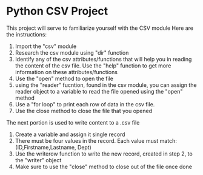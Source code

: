 # Python CSV Project
This project will serve to familiarize yourself with the CSV module
Here are the instructions: 

1. Import the "csv" module
2. Research the csv module using "dir" function
3. Identify any of the csv attributes/functions that will help you in reading the content of the csv file. Use the "help" function to get more information on these attributes/functions
4. Use the "open" method to open the file
5. using the "reader" fucntion, found in the csv module, you can assign the reader object to a variable to read the file opened using the "open" method
6. Use a "for loop" to print each row of data in the csv file.
7. Use the close method to close the file that you opened

The next portion is used to write content to a .csv file

1. Create a variable and assign it single record
2. There must be four values in the record. Each value must match: (ID,Firstname,Lastname, Dept)
3. Use the writerow function to write the new record, created in step 2, to the "writer" object
4. Make sure to use the "close" method to close out of the file once done

